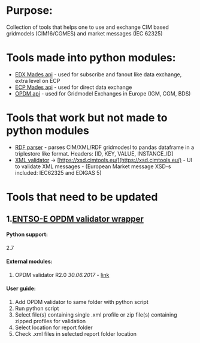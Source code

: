 
# Purpose:
Collection of tools that helps one to use and exchange CIM based gridmodels (CIM16/CGMES) and market messages (IEC 62325)



# Tools made into python modules:
* [EDX Mades api](https://pypi.org/project/EDX) - used for subscribe and fanout like data exchange, extra level on ECP
* [ECP Mades api](https://pypi.org/project/ecp-api) - used for direct data exchange
* [OPDM api](https://pypi.org/project/opdm-api/) - used for Gridmodel Exchanges in Europe (IGM, CGM, BDS) 

# Tools that work but not made to python modules

* [RDF parser](https://github.com/Haigutus/USVDM/blob/master/Tools/RDF_PARSER/RDF_parser.py) - parses CIM/XML/RDF gridmodesl to pandas dataframe in a triplestore like format. Headers: [ID, KEY, VALUE, INSTANCE_ID]
* [XML validator](https://github.com/Haigutus/USVDM/tree/master/Tools/XML_VALIDATOR) -> [https://xsd.cimtools.eu/](https://xsd.cimtools.eu/) - UI to validate XML messages - (European Market message XSD-s included: IEC62325 and EDIGAS 5)


# Tools that need to be updated

## 1.[ENTSO-E OPDM validator wrapper](https://github.com/Haigutus/USVDM/tree/master/Tools/CGMES_VALIDATOR)

#### Python support:
2.7
#### External modules:
1. OPDM validator R2.0 _30.06.2017_  - [link](https://extra.entsoe.eu/SOC/IT/OPDE_OPDM_KeyDocuments/cgmes-validation-tool-R2.0.zip) 

#### User guide:
1. Add OPDM validator to same folder with python script
2. Run python script
3. Select file(s) containing single .xml profile or zip file(s) containing zipped profiles for validation 
4. Select location for report folder
5. Check .xml files in selected report folder location
